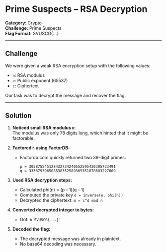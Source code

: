 # Prime Suspects – RSA Decryption

**Category:** Crypto  
**Challenge:** Prime Suspects  
**Flag Format:** SVUSCG{...}

---

## Challenge

We were given a weak RSA encryption setup with the following values:

- `n`: RSA modulus
- `e`: Public exponent (65537)
- `c`: Ciphertext

Our task was to decrypt the message and recover the flag.

---

## Solution

1. **Noticed small RSA modulus `n`:**  
   The modulus was only 78 digits long, which hinted that it might be factorable.

2. **Factored `n` using FactorDB:**
   - Factordb.com quickly returned two 39-digit primes:
     ```
     p = 305875545128432734240552595430305723491
     q = 333679396508538352589365351078683227609
     ```

3. **Used RSA decryption steps:**
   - Calculated phi(n) = (p - 1)(q - 1)
   - Computed the private key `d = inverse(e, phi(n))`
   - Decrypted the ciphertext: `m = c^d mod n`

4. **Converted decrypted integer to bytes:**
   - Got: `b'SVUSCG{...}'`

5. **Decoded the flag:**
   - The decrypted message was already in plaintext.
   - No base64 decoding was necessary.
